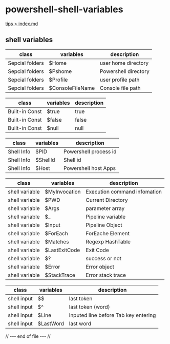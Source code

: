 # powershell-shell-variables

[tips > index.md](index.md)

## shell variables

|class          |variables|description         |  
|---------------|---------|--------------------|
|Sepcial folders|$Home   | user home directory |
|Sepcial folders|$Pshome | Powershell directory|
|Sepcial folders|$Profile| user profile path   |
|Sepcial folders|$ConsoleFileName| Console file path|

|class          |variables|description         |  
|---------------|---------|--------------------|
|Built-in Const |$true    |true                |
|Built-in Const |$false   |false               |
|Built-in Const |$null    |null                |

|class          |variables|description         |  
|---------------|---------|--------------------|
|Shell Info     |$PID     |Powershell process id |
|Shell Info     |$ShellId |Shell id            |
|Shell Info     |$Host    |Powershell host Apps|

|class          |variables|description         |  
|---------------|---------|--------------------|
|shell variable |$MyInvocation |Execution command infomation |
|shell variable |$PWD     |Current Directory    |
|shell variable |$Args    |parameter array     |
|shell variable |$_       |Pipeline variable   |
|shell variable |$Input   |Pipeline Object     |
|shell variable |$ForEach |ForEache Element    |
|shell variable |$Matches |Regexp HashTable    |
|shell variable |$LastExitCode|Exit Code       |
|shell variable |$?       |success or not      |
|shell variable |$Error   |Error object        |
|shell variable |$StackTrace|Error stack trace |


|class          |variables|description         |  
|---------------|---------|--------------------|
|shell input    |$$       |last token          |
|shell input    |$^       |last token (word)   |
|shell input    |$Line    |inputed line before Tab key entering |
|shell input    |$LastWord|last word           |

// --- end of file --- //
